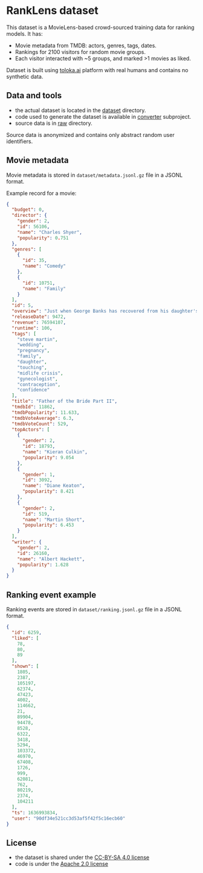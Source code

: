 # RankLens dataset

This dataset is a MovieLens-based crowd-sourced training data for ranking models. It has:
* Movie metadata from TMDB: actors, genres, tags, dates.
* Rankings for 2100 visitors for random movie groups.
* Each visitor interacted with ~5 groups, and marked >1 movies as liked.

Dataset is built using [toloka.ai](https://toloka.ai) platform with real humans and contains no synthetic data.

## Data and tools

* the actual dataset is located in the [dataset](https://github.com/metarank/ranklens/tree/master/dataset) directory.
* code used to generate the dataset is available in [converter](https://github.com/metarank/ranklens/tree/master/converter) subproject.
* source data is in [raw](https://github.com/metarank/ranklens/tree/master/raw) directory.

Source data is anonymized and contains only abstract random user identifiers.

## Movie metadata

Movie metadata is stored in `dataset/metadata.jsonl.gz` file in a JSONL format.

Example record for a movie:
```json
{
  "budget": 0,
  "director": {
    "gender": 2,
    "id": 56106,
    "name": "Charles Shyer",
    "popularity": 0.751
  },
  "genres": [
    {
      "id": 35,
      "name": "Comedy"
    },
    {
      "id": 10751,
      "name": "Family"
    }
  ],
  "id": 5,
  "overview": "Just when George Banks has recovered from his daughter's wedding, he receives the news that she's pregnant ... and that George's wife is expecting too. He was planning on selling their home, but that's a plan that—like George—will have to change with the arrival of both a grandchild and a kid of his own.",
  "releaseDate": 9472,
  "revenue": 76594107,
  "runtime": 106,
  "tags": [
    "steve martin",
    "wedding",
    "pregnancy",
    "family",
    "daughter",
    "touching",
    "midlife crisis",
    "gynecologist",
    "contraception",
    "confidence"
  ],
  "title": "Father of the Bride Part II",
  "tmdbId": 11862,
  "tmdbPopularity": 11.633,
  "tmdbVoteAverage": 6.3,
  "tmdbVoteCount": 529,
  "topActors": [
    {
      "gender": 2,
      "id": 18793,
      "name": "Kieran Culkin",
      "popularity": 9.054
    },
    {
      "gender": 1,
      "id": 3092,
      "name": "Diane Keaton",
      "popularity": 8.421
    },
    {
      "gender": 2,
      "id": 519,
      "name": "Martin Short",
      "popularity": 6.453
    }
  ],
  "writer": {
    "gender": 2,
    "id": 26160,
    "name": "Albert Hackett",
    "popularity": 1.628
  }
}
```

## Ranking event example

Ranking events are stored in `dataset/ranking.jsonl.gz` file in a JSONL format.

```json
{
  "id": 6259,
  "liked": [
    78,
    80,
    89
  ],
  "shown": [
    1805,
    2387,
    105197,
    62374,
    47423,
    4002,
    114662,
    21,
    89904,
    94478,
    8528,
    6322,
    3418,
    5294,
    103372,
    46970,
    67408,
    1726,
    999,
    62081,
    762,
    80219,
    2374,
    104211
  ],
  "ts": 1636993834,
  "user": "90df34e521cc3d53af5f42f5c16ecb60"
}
```

## License

* the dataset is shared under the [CC-BY-SA 4.0 license](LICENSE.md)
* code is under the [Apache 2.0 license](converter/LICENSE)